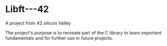 # Libft---42
A project from 42 silicon Valley

The project's purpose is to recreate part of the C library to learn important fundamentals
and for further use in future projects.
